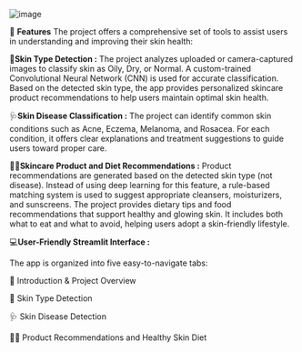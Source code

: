 ![image](https://github.com/user-attachments/assets/a1e0157e-4bfd-4948-b125-43b90e036892)

🌟 **Features**
The project offers a comprehensive set of tools to assist users in understanding and improving their skin health:


🧬**Skin Type Detection :**
The project analyzes uploaded or camera-captured images to classify skin as Oily, Dry, or Normal. A custom-trained Convolutional Neural Network (CNN) is used for accurate classification. Based on the detected skin type, the app provides personalized skincare product recommendations to help users maintain optimal skin health.


🩺**Skin Disease Classification :**
The project can identify common skin conditions such as Acne, Eczema, Melanoma, and Rosacea. For each condition, it offers clear explanations and treatment suggestions to guide users toward proper care.


🧴🥗**Skincare Product and Diet Recommendations :**
Product recommendations are generated based on the detected skin type (not disease). Instead of using deep learning for this feature, a rule-based matching system is used to suggest appropriate cleansers, moisturizers, and sunscreens. The project provides dietary tips and food recommendations that support healthy and glowing skin. It includes both what to eat and what to avoid, helping users adopt a skin-friendly lifestyle.


💻**User-Friendly Streamlit Interface :** 

The app is organized into five easy-to-navigate tabs:

🧾 Introduction & Project Overview

🧬 Skin Type Detection

🩺 Skin Disease Detection

🧴🥗 Product Recommendations and  Healthy Skin Diet

